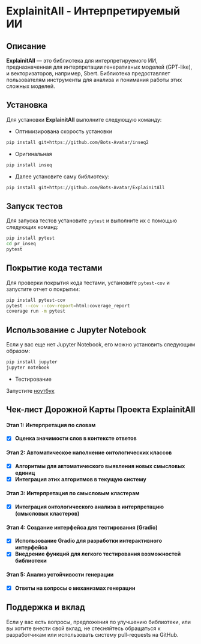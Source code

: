 # ExplainitAll - Интерпретируемый ИИ

## Описание

**ExplainitAll** — это библиотека для интерпретируемого ИИ, предназначенная для интерпретации генеративных моделей (GPT-like), и векторизаторов, например, Sbert. Библиотека предоставляет пользователям инструменты для анализа и понимания работы этих сложных моделей.

## Установка

Для установки **ExplainitAll** выполните следующую команду:

* Оптимизирована скорость установки

```bash
pip install git+https://github.com/Bots-Avatar/inseq2
```

* Оригинальная

```bash
pip install inseq
```

* Далее установите саму библиотеку:

```bash
pip install git+https://github.com/Bots-Avatar/ExplainitAll
```

## Запуск тестов

Для запуска тестов установите `pytest` и выполните их с помощью следующих команд:

```bash
pip install pytest
cd pr_inseq
pytest
```

## Покрытие кода тестами

Для проверки покрытия кода тестами, установите `pytest-cov` и запустите отчет о покрытии:

```bash
pip install pytest-cov
pytest --cov --cov-report=html:coverage_report
coverage run -m pytest
```

## Использование с Jupyter Notebook

Если у вас еще нет Jupyter Notebook, его можно установить следующим образом:

```bash
pip install jupyter
jupyter notebook
```

* Тестирование

Запустите [ноутбук](https://github.com/Bots-Avatar/ExplainitAll/blob/main/example.ipynb)
 

## Чек-лист Дорожной Карты Проекта ExplainitAll

#### Этап 1: Интерпретация по словам
- [x] **Оценка значимости слов в контексте ответов**

#### Этап 2: Автоматическое наполнение онтологических классов
- [x] **Алгоритмы для автоматического выявления новых смысловых единиц**
- [x] **Интеграция этих алгоритмов в текущую систему**

#### Этап 3: Интерпретация по смысловым кластерам
- [x] **Интеграция онтологического анализа в интерпретацию (смысловых кластеров)**

#### Этап 4: Создание интерфейса для тестирования (Gradio)
- [x] **Использование Gradio для разработки интерактивного интерфейса**
- [x] **Внедрение функций для легкого тестирования возможностей библиотеки**

#### Этап 5: Анализ устойчивости генерации
- [x] **Ответы на вопросы о механизмах генерации**



## Поддержка и вклад

Если у вас есть вопросы, предложения по улучшению библиотеки, или вы хотите внести свой вклад, не стесняйтесь обращаться к разработчикам или использовать систему pull-requests на GitHub.
